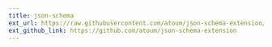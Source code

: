 ```yaml
---
title: json-schema
ext_url: https://raw.githubusercontent.com/atoum/json-schema-extension/master/README.md
ext_github_link: https://github.com/atoum/json-schema-extension
---
```



